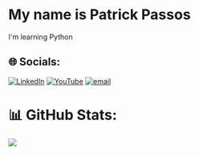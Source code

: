 #  My name is Patrick Passos
I'm learning Python


## 🌐 Socials:
[![LinkedIn](https://img.shields.io/badge/LinkedIn-%230077B5.svg?logo=linkedin&logoColor=white)](https://linkedin.com/in/patrickpassosb) [![YouTube](https://img.shields.io/badge/YouTube-%23FF0000.svg?logo=YouTube&logoColor=white)](https://youtube.com/@patrickpassosb) [![email](https://img.shields.io/badge/Email-D14836?logo=gmail&logoColor=white)](mailto:patrickpassosb@gmail.com) 

# 📊 GitHub Stats:
![](https://github-readme-stats.vercel.app/api/top-langs/?username=patrickpassosb&theme=dark&hide_border=false&include_all_commits=false&count_private=false&layout=compact)

<!-- Proudly created with GPRM ( https://gprm.itsvg.in ) -->
